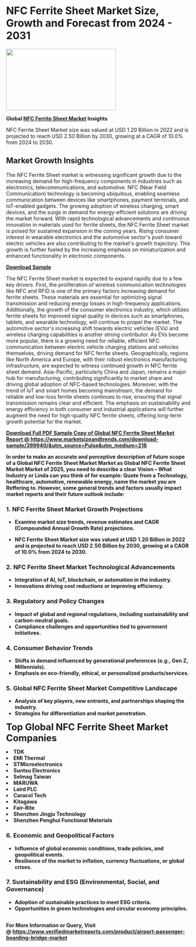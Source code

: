 <H1>NFC Ferrite Sheet Market Size, Growth and Forecast from 2024 - 2031</H1><img class="aligncenter size-medium wp-image-584254" src="https://thirdeyenews.in/wp-content/uploads/2024/09/Global-Market-Research-300x168.jpeg" alt="" width="300" height="168" /><p><strong>Global&nbsp;<a href="https://www.marketsizeandtrends.com/download-sample/399940/&amp;utm_source=Pulse&amp;utm_medium=218">NFC Ferrite Sheet Market</a> Insights</strong></p><p>NFC Ferrite Sheet Market size was valued at USD 1.20 Billion in 2022 and is projected to reach USD 2.50 Billion by 2030, growing at a CAGR of 10.0% from 2024 to 2030.</p><p><h2>Market Growth Insights</h2> <p>The NFC Ferrite Sheet market is witnessing significant growth due to the increasing demand for high-frequency components in industries such as electronics, telecommunications, and automotive. NFC (Near Field Communication) technology is becoming ubiquitous, enabling seamless communication between devices like smartphones, payment terminals, and IoT-enabled gadgets. The growing adoption of wireless charging, smart devices, and the surge in demand for energy-efficient solutions are driving the market forward. With rapid technological advancements and continuous innovation in materials used for ferrite sheets, the NFC Ferrite Sheet market is poised for sustained expansion in the coming years. Rising consumer interest in wearable electronics and the automotive sector's push toward electric vehicles are also contributing to the market's growth trajectory. This growth is further fueled by the increasing emphasis on miniaturization and enhanced functionality in electronic components.</p> <p><strong><a href="#">Download Sample</a></strong></p> <p>The NFC Ferrite Sheet market is expected to expand rapidly due to a few key drivers. First, the proliferation of wireless communication technologies like NFC and RFID is one of the primary factors increasing demand for ferrite sheets. These materials are essential for optimizing signal transmission and reducing energy losses in high-frequency applications. Additionally, the growth of the consumer electronics industry, which utilizes ferrite sheets for improved signal quality in devices such as smartphones, tablets, and wearable technology, will continue to propel the market. The automotive sector's increasing shift towards electric vehicles (EVs) and wireless charging capabilities is another strong contributor. As EVs become more popular, there is a growing need for reliable, efficient NFC communication between electric vehicle charging stations and vehicles themselves, driving demand for NFC ferrite sheets. Geographically, regions like North America and Europe, with their robust electronics manufacturing infrastructure, are expected to witness continued growth in NFC ferrite sheet demand. Asia-Pacific, particularly China and Japan, remains a major hub for manufacturing, contributing significantly to market share and driving global adoption of NFC-based technologies. Moreover, with the trend of IoT and smart homes becoming mainstream, the demand for reliable and low-loss ferrite sheets continues to rise, ensuring that signal transmission remains clear and efficient. The emphasis on sustainability and energy efficiency in both consumer and industrial applications will further augment the need for high-quality NFC ferrite sheets, offering long-term growth potential for the market.</p> <p><strong><a href="#"></p><p><span class=""><strong>Download Full PDF Sample Copy of Global NFC Ferrite Sheet Market Report</strong> @ <a href="https://www.marketsizeandtrends.com/download-sample/399940/&amp;utm_source=Pulse&amp;utm_medium=218" target="_blank">https://www.marketsizeandtrends.com/download-sample/399940/&amp;utm_source=Pulse&amp;utm_medium=218</a></span></p><p>In order to make an accurate and perceptive description of future scope of a Global&nbsp;NFC Ferrite Sheet Market Market as Global&nbsp;NFC Ferrite Sheet Market Market of 2025, you need to describe a clear Vision &ndash; What Industry or Linda can you think of for example: Quote from a Technology, healthcare, automotive, renewable energy, name the market you are Reffering to. However, some general trends and factors usually impact market reports and their future outlook include:</p><h3>1.&nbsp;<strong>NFC Ferrite Sheet Market Growth Projections</strong></h3><ul><li>Examine market size trends, revenue estimates and CAGR (Compounded Annual Growth Rate) projections.</li><li><p>NFC Ferrite Sheet Market size was valued at USD 1.20 Billion in 2022 and is projected to reach USD 2.50 Billion by 2030, growing at a CAGR of 10.0% from 2024 to 2030.</p></li></ul><h3>2.&nbsp;<strong>NFC Ferrite Sheet Market Technological Advancements</strong></h3><ul><li>Integration of AI, IoT, blockchain, or automation in the industry.</li><li>Innovations driving cost reductions or improving efficiency.</li></ul><h3>3.&nbsp;<strong>Regulatory and Policy Changes</strong></h3><ul><li>Impact of global and regional regulations, including sustainability and carbon-neutral goals.</li><li>Compliance challenges and opportunities tied to government initiatives.</li></ul><h3>4.&nbsp;<strong>Consumer Behavior Trends</strong></h3><ul><li>Shifts in demand influenced by generational preferences (e.g., Gen Z, Millennials).</li><li>Emphasis on eco-friendly, ethical, or personalized products/services.</li></ul><h3>5.&nbsp;<strong>Global NFC Ferrite Sheet Market Competitive Landscape</strong></h3><ul><li>Analysis of key players, new entrants, and partnerships shaping the industry.</li><li>Strategies for differentiation and market penetration.</li></ul><p data-pm-slice="1 1 []"><span style="color: inherit; font-family: inherit; font-size: 25px;">Top Global NFC Ferrite Sheet Market Companies</span></p><div class="" data-test-id=""><p><li>TDK</li><li> EMI Thermal</li><li> STMicroelectronics</li><li> Suntsu Electronics</li><li> Selmag Taiwan</li><li> MARUWA</li><li> Laird PLC</li><li> Caracol Tech</li><li> Kitagawa</li><li> Fair-Rite</li><li> Shenzhen Jingju Technology</li><li> Shenzhen Penghui Functional Materials</li></p></div><h3>6.&nbsp;<strong>Economic and Geopolitical Factors</strong></h3><ul><li>Influence of global economic conditions, trade policies, and geopolitical events.</li><li>Resilience of the market to inflation, currency fluctuations, or global crises.</li></ul><h3>7.&nbsp;<strong>Sustainability and ESG (Environmental, Social, and Governance)</strong></h3><ul><li>Adoption of sustainable practices to meet ESG criteria.</li><li>Opportunities in green technologies and circular economy principles.</li></ul><h2><strong style="font-size: 14px;">For More Information or Query, Visit @&nbsp;</strong><a style="background-color: #ffffff; font-size: 14px;" href="https://www.marketsizeandtrends.com/report/nfc-ferrite-sheet-market/" target="_blank">https://www.verifiedmarketreports.com/product/airport-passenger-boarding-bridge-market</a></h2>
